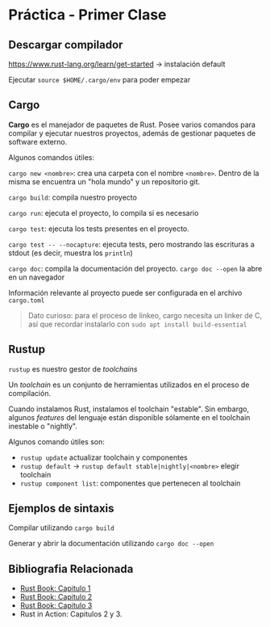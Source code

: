 # Práctica - Primer Clase

## Descargar compilador

<https://www.rust-lang.org/learn/get-started> -> instalación default

Ejecutar `source $HOME/.cargo/env` para poder empezar

## Cargo

**Cargo** es el manejador de paquetes de Rust. Posee varios comandos para compilar y ejecutar nuestros proyectos, además de gestionar paquetes de software externo.

Algunos comandos útiles:

`cargo new <nombre>`: crea una carpeta con el nombre `<nombre>`. Dentro de la misma se encuentra un "hola mundo" y un repositorio git.

`cargo build`: compila nuestro proyecto

`cargo run`: ejecuta el proyecto, lo compila si es necesario

`cargo test`: ejecuta los tests presentes en el proyecto.

`cargo test -- --nocapture`: ejecuta tests, pero mostrando las escrituras a stdout (es decir, muestra los `println`)

`cargo doc`: compila la documentación del proyecto. `cargo doc --open` la abre en un navegador

Información relevante al proyecto puede ser configurada en el archivo `cargo.toml`

> Dato curioso: para el proceso de linkeo, cargo necesita un linker de C, así que recordar instalarlo con `sudo apt install build-essential`

## Rustup

`rustup` es nuestro gestor de *toolchains*

Un *toolchain* es un conjunto de herramientas utilizados en el proceso de compilación.

Cuando instalamos Rust, instalamos el toolchain "estable". Sin embargo, algunos *features* del lenguaje están disponible sólamente en el toolchain inestable o "nightly".

Algunos comando útiles son:

* `rustup update` actualizar toolchain y componentes
* `rustup default` -> `rustup default stable|nightly|<nombre>` elegir toolchain
* `rustup component list`: componentes que pertenecen al toolchain

## Ejemplos de sintaxis

Compilar utilizando `cargo build`

Generar y abrir la documentación utilizando `cargo doc --open`

## Bibliografia Relacionada

* [Rust Book: Capitulo 1](https://doc.rust-lang.org/book/ch01-00-getting-started.html)
* [Rust Book: Capitulo 2](https://doc.rust-lang.org/book/ch02-00-guessing-game-tutorial.html)
* [Rust Book: Capitulo 3](https://doc.rust-lang.org/book/ch03-00-common-programming-concepts.html)
* Rust in Action: Capitulos 2 y 3.
